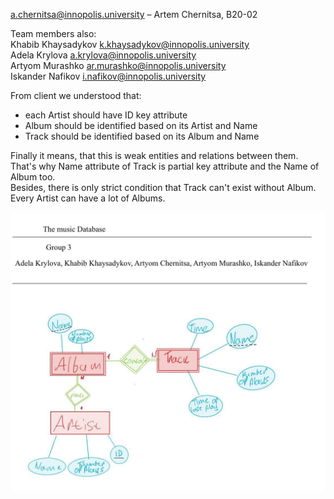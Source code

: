 a.chernitsa@innopolis.university – Artem Chernitsa, B20-02

Team members also:  
Khabib Khaysadykov k.khaysadykov@innopolis.university  
Adela Krylova a.krylova@innopolis.university  
Artyom Murashko ar.murashko@innopolis.university  
Iskander Nafikov i.nafikov@innopolis.university  

From client we understood that:
   + each Artist should have ID key attribute 
   + Album should be identified based on its Artist and Name
   + Track should be identified based on its Album and Name  

Finally it means, that this is weak entities and relations between them. That's why Name attribute of Track is partial key attribute and the Name of Album too.  
Besides, there is only strict condition that Track can't exist without Album. Every Artist can have a lot of Albums.

![](scheme.jpeg)
